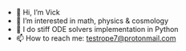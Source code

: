 - 👋 Hi, I’m Vick
- 👀 I’m interested in math, physics & cosmology
- 💞️ I do stiff ODE solvers implementation in Python
- 📫 How to reach me: testrope7@protonmail.com

<!---
vick2075/vick2075 is a ✨ special ✨ repository because its `README.md` (this file) appears on your GitHub profile.
You can click the Preview link to take a look at your changes.
--->
